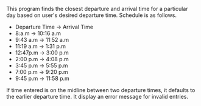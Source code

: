 This program finds the closest departure and arrival time for a particular day based on user's desired departure time. Schedule is as follows.
 *	Departure Time -> Arrival Time
 *	8:a.m          -> 10:16 a.m
 *	9:43 a.m       -> 11:52 a.m
 *	11:19 a.m      -> 1:31 p.m
 *	12:47p.m       -> 3:00 p.m
 *	2:00 p.m       -> 4:08 p.m
 *	3:45 p.m       -> 5:55 p.m
 *	7:00 p.m       -> 9:20 p.m
 *	9:45 p.m       -> 11:58 p.m

If time entered is on the midline between two departure times, it defaults to the earlier departure time. It display an error message for invalid entries.
